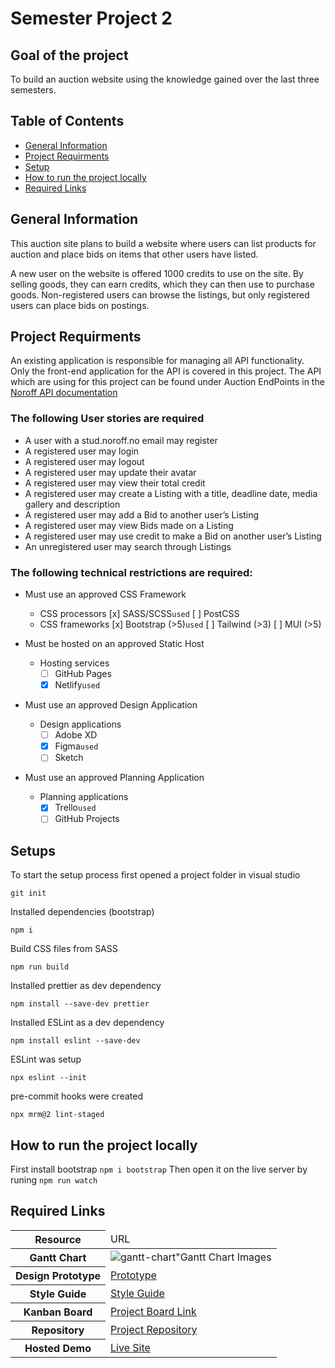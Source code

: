 # Semester Project 2

## Goal of the project

To build an auction website using the knowledge gained over the last three semesters.

## Table of Contents

- [General Information](#general-information)
- [Project Requirments](#project-requirments)
- [Setup](#setup)
- [How to run the project locally](#how-to-run-the-project-locally)
- [Required Links](#required-Links)

## General Information

This auction site plans to build a website where users can list products for auction and place bids on items that other users have listed.

A new user on the website is offered 1000 credits to use on the site. By selling goods, they can earn credits, which they can then use to purchase goods. Non-registered users can browse the listings, but only registered users can place bids on postings.

## Project Requirments

An existing application is responsible for managing all API functionality. Only the front-end application for the API is covered in this project.
The API which are using for this project can be found under Auction EndPoints in the [Noroff API documentation](https://content.noroff.dev/semester-project-2/brief.html#requirements)

### The following User stories are required

- A user with a stud.noroff.no email may register
- A registered user may login
- A registered user may logout
- A registered user may update their avatar
- A registered user may view their total credit
- A registered user may create a Listing with a title, deadline date, media gallery and description
- A registered user may add a Bid to another user’s Listing
- A registered user may view Bids made on a Listing
- A registered user may use credit to make a Bid on another user’s Listing
- An unregistered user may search through Listings

### The following technical restrictions are required:

- Must use an approved CSS Framework

  - CSS processors
    [x] SASS/SCSS`used`
    [ ] PostCSS
  - CSS frameworks
    [x] Bootstrap (>5)`used`
    [ ] Tailwind (>3)
    [ ] MUI (>5)

- Must be hosted on an approved Static Host

  - Hosting services
    - [ ] GitHub Pages
    - [x] Netlify`used`

- Must use an approved Design Application

  - Design applications
    - [ ] Adobe XD
    - [x] Figma`used`
    - [ ] Sketch

- Must use an approved Planning Application
  - Planning applications
    - [x] Trello`used`
    - [ ] GitHub Projects

## Setups

To start the setup process first opened a project folder in visual studio

`git init`

Installed dependencies (bootstrap)

`npm i`

Build CSS files from SASS

`npm run build`

Installed prettier as dev dependency

`npm install --save-dev prettier`

Installed ESLint as a dev dependency

`npm install eslint --save-dev `

ESLint was setup

`npx eslint --init`

pre-commit hooks were created

`npx mrm@2 lint-staged`

## How to run the project locally

First install bootstrap `npm i bootstrap`
Then open it on the live server by runing `npm run watch`

## Required Links

<table>
  <thead>
    <tr>
      <th>Resource</th>
      <td>URL</td>
    </tr>
  </thead>
  <tbody>
    <tr>
      <th>Gantt Chart</th>
      <td><img src="https://i.ibb.co/cb75Z3Z/gantt-chart.png" alt="gantt-chart">"Gantt Chart Images</a></td>
    </tr>
    <tr>
      <th>Design Prototype</th>
      <td><a href="https://www.figma.com/file/clsxOgVTxVSzJMufZRL0Y1/project-exam-3?t=P5HQwAW1LzIpiqZD-1">Prototype</a> </td>
    </tr>
    <tr>
      <th>Style Guide</th>
      <td><a href="https://www.figma.com/file/r3m4XlfoPzC2i1xzLa98KG/style-tiles?node-id=0%3A1&t=P5HQwAW1LzIpiqZD-1">Style Guide</a></td>
    </tr>
    <tr>
      <th>Kanban Board</th>
      <td><a href="https://trello.com/invite/b/PeUzpPbS/ATTIafa5d4a05de9e10cce4d92bde2b32b76206A3818/kanban-template">Project Board Link</a></td>
    </tr>
    <tr>
      <th>Repository</th>
      <td><a href="https://github.com/sabaFitwi/Project_Exam3.git">Project Repository</a></td>
    </tr>
    <tr>
      <th>Hosted Demo</th>
      <td><a href="">Live Site</a></td>
    </tr>
  </tbody>
</table>
